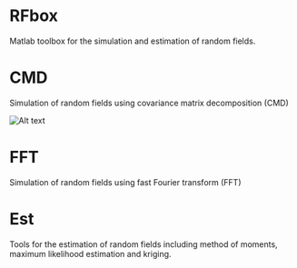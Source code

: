 # RFbox
Matlab toolbox for the simulation and estimation of random fields.

# CMD
Simulation of random fields using covariance matrix decomposition (CMD)

![Alt text](/realisations.jpg?raw=true "Optional Title")

# FFT
Simulation of random fields using fast Fourier transform (FFT)

# Est
Tools for the estimation of random fields including method of moments, maximum likelihood estimation and kriging.
